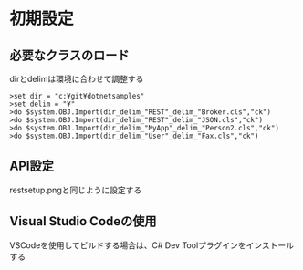# 初期設定

## 必要なクラスのロード

dirとdelimは環境に合わせて調整する

```
>set dir = "c:¥git¥dotnetsamples"
>set delim = "¥"
>do $system.OBJ.Import(dir_delim_"REST"_delim_"Broker.cls","ck")
>do $system.OBJ.Import(dir_delim_"REST"_delim_"JSON.cls","ck")
>do $system.OBJ.Import(dir_delim_"MyApp"_delim_"Person2.cls","ck")
>do $system.OBJ.Import(dir_delim_"User"_delim_"Fax.cls","ck")
```

## API設定

restsetup.pngと同じように設定する


## Visual Studio Codeの使用

VSCodeを使用してビルドする場合は、C# Dev Toolプラグインをインストールする
